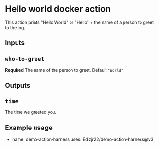 # Hello world docker action

This action prints "Hello World" or "Hello" + the name of a person to greet to the log.

## Inputs 

## `who-to-greet`

**Required** The name of the person to greet. Default `"World"`.

## Outputs

## `time` 

The time we greeted you.

## Example usage

- name: demo-action-harness
uses: Edizjr22/demo-action-harness@v3
            

